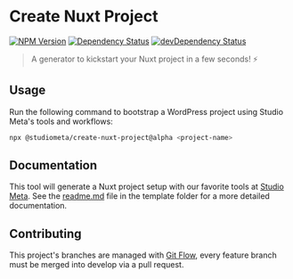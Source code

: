 # Create Nuxt Project

[![NPM Version](https://img.shields.io/npm/v/@studiometa/create-nuxt-project/alpha.svg?style=flat-square)](https://www.npmjs.com/package/@studiometa/create-nuxt-project)
[![Dependency Status](https://img.shields.io/david/studiometa/create-nuxt-project.svg?label=deps&style=flat-square)](https://david-dm.org/studiometa/create-nuxt-project)
[![devDependency Status](https://img.shields.io/david/dev/studiometa/create-nuxt-project.svg?label=devDeps&style=flat-square)](https://david-dm.org/studiometa/create-nuxt-project?type=dev)

> A generator to kickstart your Nuxt project in a few seconds! ⚡

## Usage

Run the following command to bootstrap a WordPress project using Studio Meta's tools and workflows:

```bash
npx @studiometa/create-nuxt-project@alpha <project-name>
```

## Documentation

This tool will generate a Nuxt project setup with our favorite tools at [Studio Meta](https://github.com/studiometa). See the [readme.md](./template#readme) file in the template folder for a more detailed documentation.

## Contributing

This project's branches are managed with [Git Flow](https://github.com/petervanderdoes/gitflow-avh), every feature branch must be merged into develop via a pull request.